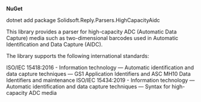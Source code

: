 **NuGet**

dotnet add package Solidsoft.Reply.Parsers.HighCapacityAidc

This library provides a parser for high-capacity ADC (Automatic Data Capture) media such as two-dimensional barcodes used in Automatic Identification and Data Capture (AIDC).

The library supports the following international standards:

ISO/IEC 15418:2016 - Information technology — Automatic identification and data capture techniques — GS1 Application Identifiers and ASC MH10 Data Identifiers and maintenance
ISO/IEC 15434:2019 - Information technology — Automatic identification and data capture techniques — Syntax for high-capacity ADC media
